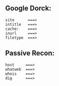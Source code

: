 ## Google Dorck:
```
site      ===>
intitle   ===>
cache:    ===>
inurl     ===> 
filetype  ===>
```

## Passive Recon:
```
host     ===>
whatweb  ===>
whois    ===>
dig      ===>
```
